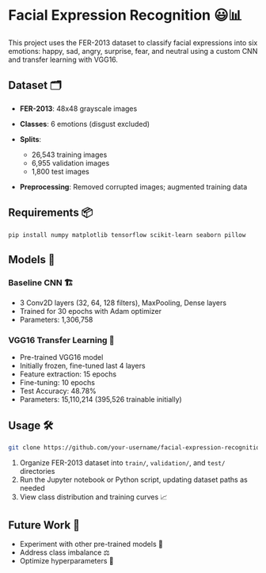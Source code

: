 # Facial Expression Recognition 😃📊

This project uses the FER-2013 dataset to classify facial expressions into six emotions: happy, sad, angry, surprise, fear, and neutral using a custom CNN and transfer learning with VGG16.

## Dataset 🗂️

* **FER-2013**: 48x48 grayscale images
* **Classes**: 6 emotions (disgust excluded)
* **Splits**:

  * 26,543 training images
  * 6,955 validation images
  * 1,800 test images
* **Preprocessing**: Removed corrupted images; augmented training data

## Requirements 📦

```bash
pip install numpy matplotlib tensorflow scikit-learn seaborn pillow
```

## Models 🧠

### Baseline CNN 🏗️

* 3 Conv2D layers (32, 64, 128 filters), MaxPooling, Dense layers
* Trained for 30 epochs with Adam optimizer
* Parameters: 1,306,758

### VGG16 Transfer Learning 🚀

* Pre-trained VGG16 model
* Initially frozen, fine-tuned last 4 layers
* Feature extraction: 15 epochs
* Fine-tuning: 10 epochs
* Test Accuracy: 48.78%
* Parameters: 15,110,214 (395,526 trainable initially)

## Usage 🛠️

```bash
git clone https://github.com/your-username/facial-expression-recognition.git
```

1. Organize FER-2013 dataset into `train/`, `validation/`, and `test/` directories
2. Run the Jupyter notebook or Python script, updating dataset paths as needed
3. View class distribution and training curves 📈

## Future Work 🔮

* Experiment with other pre-trained models 🤖
* Address class imbalance ⚖️
* Optimize hyperparameters 🧪
